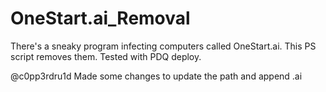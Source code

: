 # OneStart.ai_Removal
There's a sneaky program infecting computers called OneStart.ai. This PS script removes them. Tested with PDQ deploy.

@c0pp3rdru1d Made some changes to update the path and append .ai
